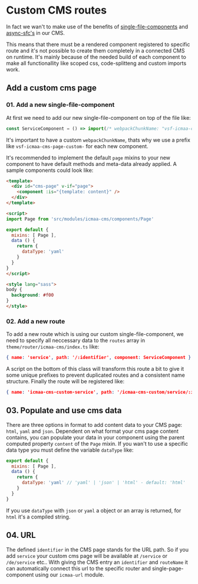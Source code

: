 # Custom CMS routes

In fact we wan't to make use of the benefits of [single-file-components](https://vuejs.org/v2/guide/single-file-components.html) and [async-sfc's](https://vuejs.org/v2/guide/components-dynamic-async.html) in our CMS.

This means that there must be a rendered component registered to specific route and it's not possible to create them completely in a connected CMS on runtime. It's mainly because of the needed build of each component to make all functionallity like scoped css, code-splitteng and custom imports work.

## Add a custom cms page

### 01. Add a new single-file-component

At first we need to add our new single-file-component on top of the file like:

```javascript
const ServiceComponent = () => import(/* webpackChunkName: "vsf-icmaa-cms-page-custom-service" */ 'src/modules/icmaa-cms/pages/Page.vue')
```

It's important to have a custom `webpackChunkName`, thats why we use a prefix like `vsf-icmaa-cms-page-custom-` for each new component.

It's recommended to implement the default `page` mixins to your new component to have default methods and meta-data already applied. A sample components could look like:
```html
<template>
  <div id="cms-page" v-if="page">
    <component :is="{template: content}" />
  </div>
</template>

<script>
import Page from 'src/modules/icmaa-cms/components/Page'

export default {
  mixins: [ Page ],
  data () {
    return {
      dataType: 'yaml'
    }
  }
}
</script>

<style lang="sass">
body {
  background: #f00
}
</style>
```

### 02. Add a new route

To add a new route which is using our custom single-file-component, we need to specify all neccessary data to the `routes` array in `theme/router/icmaa-cms/index.ts` like:

```json
{ name: 'service', path: '/:identifier', component: ServiceComponent }
```

A script on the bottom of this class will transform this route a bit to give it some unique prefixes to prevent duplicated routes and a consistent name structure. Finally the route will be registered like:

```json
{ name: 'icmaa-cms-custom-service', path: '/icmaa-cms-custom/service/:identifier', component: ServiceComponent }
```

## 03. Populate and use cms data

There are three options in format to add content data to your CMS page: `html`, `yaml` and `json`.
Dependent on what format your cms page content contains, you can populate your data in your component using the parent computed property `content` of the `Page` mixin. If you wan't to use a specific data type you must define the variable `dataType` like:

```javascript
export default {
  mixins: [ Page ],
  data () {
    return {
      dataType: 'yaml' // 'yaml' | 'json' | 'html' - default: 'html'
    }
  }
}
```

If you use `dataType`  with `json` or `yaml` a object or an array is returned, for `html` it's a compiled string.

## 04. URL

The defined `identifier` in the CMS page stands for the URL path. So if you add `service` your custom cms page will be available at `/service` or `/de/service` etc.. With giving the CMS entry an `identifier` and `routeName` it can automatically connect this url to the specific router and single-page-component using our `icmaa-url` module.
